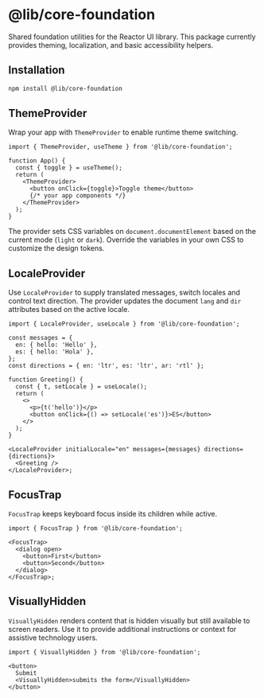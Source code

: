 # @lib/core-foundation

Shared foundation utilities for the Reactor UI library. This package currently provides theming, localization, and basic accessibility helpers.

## Installation

```bash
npm install @lib/core-foundation
```

## ThemeProvider

Wrap your app with `ThemeProvider` to enable runtime theme switching.

```tsx
import { ThemeProvider, useTheme } from '@lib/core-foundation';

function App() {
  const { toggle } = useTheme();
  return (
    <ThemeProvider>
      <button onClick={toggle}>Toggle theme</button>
      {/* your app components */}
    </ThemeProvider>
  );
}
```

The provider sets CSS variables on `document.documentElement` based on the current mode (`light` or `dark`). Override the variables in your own CSS to customize the design tokens.

## LocaleProvider

Use `LocaleProvider` to supply translated messages, switch locales and control text direction.
The provider updates the document `lang` and `dir` attributes based on the active locale.

```tsx
import { LocaleProvider, useLocale } from '@lib/core-foundation';

const messages = {
  en: { hello: 'Hello' },
  es: { hello: 'Hola' },
};
const directions = { en: 'ltr', es: 'ltr', ar: 'rtl' };

function Greeting() {
  const { t, setLocale } = useLocale();
  return (
    <>
      <p>{t('hello')}</p>
      <button onClick={() => setLocale('es')}>ES</button>
    </>
  );
}

<LocaleProvider initialLocale="en" messages={messages} directions={directions}>
  <Greeting />
</LocaleProvider>;
```

## FocusTrap

`FocusTrap` keeps keyboard focus inside its children while active.

```tsx
import { FocusTrap } from '@lib/core-foundation';

<FocusTrap>
  <dialog open>
    <button>First</button>
    <button>Second</button>
  </dialog>
</FocusTrap>;
```

## VisuallyHidden

`VisuallyHidden` renders content that is hidden visually but still available to screen readers. Use it to provide additional instructions or context for assistive technology users.

```tsx
import { VisuallyHidden } from '@lib/core-foundation';

<button>
  Submit
  <VisuallyHidden>submits the form</VisuallyHidden>
</button>
```
